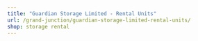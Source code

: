 ```yaml
---
title: "Guardian Storage Limited - Rental Units"
url: /grand-junction/guardian-storage-limited-rental-units/
shop: storage rental
---
```

